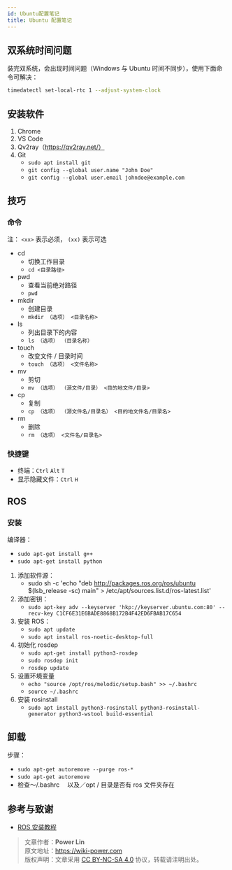 ```yaml
---
id: Ubuntu配置笔记
title: Ubuntu 配置笔记
---
```


## 双系统时间问题

装完双系统，会出现时间问题（Windows 与 Ubuntu 时间不同步），使用下面命令可解决：

```bash
timedatectl set-local-rtc 1 --adjust-system-clock
```

## 安装软件

1. Chrome
2. VS Code
3. Qv2ray（https://qv2ray.net/）
4. Git
   - `sudo apt install git`
   - `git config --global user.name "John Doe"`
   - `git config --global user.email johndoe@example.com`

## 技巧

### 命令

注： `<xx>` 表示必须， `(xx)` 表示可选

- cd
  - 切换工作目录
  - `cd <目录路径>`
- pwd
  - 查看当前绝对路径
  - `pwd`
- mkdir
  - 创建目录
  - `mkdir （选项） <目录名称>`
- ls
  - 列出目录下的内容
  - `ls （选项） （目录名称）`
- touch
  - 改变文件 / 目录时间
  - `touch （选项） <文件名称>`
- mv
  - 剪切
  - `mv （选项） （源文件/目录） <目的地文件/目录>`
- cp
  - 复制
  - `cp （选项） （源文件名/目录名） <目的地文件名/目录名>`
- rm
  - 删除
  - `rm （选项） <文件名/目录名>`

### 快捷键

- 终端：`Ctrl` `Alt` `T`
- 显示隐藏文件：`Ctrl` `H`

## ROS

### 安装

编译器：

- `sudo apt-get install g++`
- `sudo apt-get install python`

1. 添加软件源：
   - sudo sh -c 'echo "deb http://packages.ros.org/ros/ubuntu $(lsb_release -sc) main" > /etc/apt/sources.list.d/ros-latest.list'
2. 添加密钥：
   - `sudo apt-key adv --keyserver 'hkp://keyserver.ubuntu.com:80' --recv-key C1CF6E31E6BADE8868B172B4F42ED6FBAB17C654`
3. 安装 ROS：
   - `sudo apt update`
   - `sudo apt install ros-noetic-desktop-full`
4. 初始化 rosdep
   - `sudo apt-get install python3-rosdep`
   - `sudo rosdep init`
   - `rosdep update`
5. 设置环境变量
   - `echo "source /opt/ros/melodic/setup.bash" >> ~/.bashrc`
   - `source ~/.bashrc`
6. 安装 rosinstall
   - `sudo apt install python3-rosinstall python3-rosinstall-generator python3-wstool build-essential`

## 卸载

步骤：

- `sudo apt-get autoremove --purge ros-*`
- `sudo apt-get autoremove`
- 检查～/.bashrc 　以及／opt / 目录是否有 ros 文件夹存在

## 参考与致谢

- [ROS 安装教程](https://mp.weixin.qq.com/s?__biz=MzU4Mzc1NDA5Mw==&mid=2247486645&idx=1&sn=8ba442af57060b4d608d4c24d4307921&chksm=fda504b7cad28da11a2dd782b60dce466d53ad8e260f161b1e47f24423cc1e9f9aabc486c7f3&mpshare=1&scene=1&srcid=1125YhpxcX5as5se6rsek2IS&sharer_sharetime=1606233866320&sharer_shareid=57baeb2b96d0cff9b17ac2c15b36602b&key=a402d93e91746f46ae3228f3f1014e2c74a235c331168642475573a82dabce23902b3593a2a240439e9e37cd9b2ceaeab2b3b2130d952ee61260b30c6cad24ab3f1907dd57abfae9934d0c9487ddc4364b41261c6fb7277d94de784fa9718f9f60712a15b25f505ab7105346330f16f4b659970a5143e8aa882da96dc76c0100&ascene=1&uin=MTk5MDUwOTA0Mg%3D%3D&devicetype=Windows+10+x64&version=6300002f&lang=zh_CN&exportkey=A0ZOktA1B68GOdT4vmLQPxA%3D&pass_ticket=b2tffRx7FG4vxDxfZxW7b9rGQf%2FK8YGbZtslM9VWUgnItoiwUPJYOD8ciwJbwx%2BC&wx_header=0)

> 文章作者：**Power Lin**  
> 原文地址：<https://wiki-power.com>  
> 版权声明：文章采用 [CC BY-NC-SA 4.0](https://creativecommons.org/licenses/by/4.0/deed.zh) 协议，转载请注明出处。
